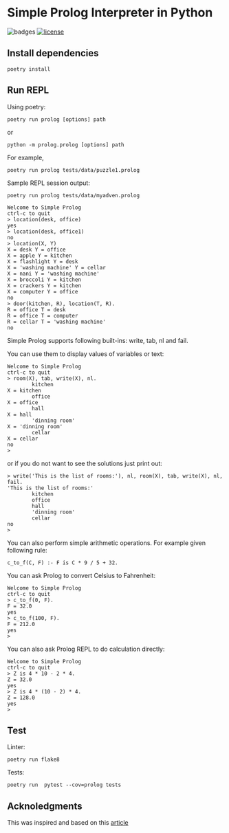 # Simple Prolog Interpreter in Python

![badges](https://github.com/robjsliwa/pyprolog/actions/workflows/python-package.yml/badge.svg)
[![license](https://img.shields.io/badge/License-MIT-purple.svg)](LICENSE)

## Install dependencies

```
poetry install
```

## Run REPL

Using poetry:

```
poetry run prolog [options] path
```

or

```
python -m prolog.prolog [options] path
```

For example,

```
poetry run prolog tests/data/puzzle1.prolog
```

Sample REPL session output:

```
poetry run prolog tests/data/myadven.prolog 

Welcome to Simple Prolog
ctrl-c to quit
> location(desk, office)
yes
> location(desk, office1)
no
> location(X, Y)
X = desk Y = office 
X = apple Y = kitchen 
X = flashlight Y = desk 
X = 'washing machine' Y = cellar 
X = nani Y = 'washing machine' 
X = broccoli Y = kitchen 
X = crackers Y = kitchen 
X = computer Y = office 
no
> door(kitchen, R), location(T, R).
R = office T = desk 
R = office T = computer 
R = cellar T = 'washing machine' 
no
```

Simple Prolog supports following built-ins: write, tab, nl and fail.

You can use them to display values of variables or text:

```
Welcome to Simple Prolog
ctrl-c to quit
> room(X), tab, write(X), nl.
        kitchen
X = kitchen 
        office
X = office 
        hall
X = hall 
        'dinning room'
X = 'dinning room' 
        cellar
X = cellar 
no
>
```

or if you do not want to see the solutions just print out:

```
> write('This is the list of rooms:'), nl, room(X), tab, write(X), nl, fail.
'This is the list of rooms:'
        kitchen
        office
        hall
        'dinning room'
        cellar
no
>
```

You can also perform simple arithmetic operations.  For example given following rule:

```
c_to_f(C, F) :- F is C * 9 / 5 + 32.
```

You can ask Prolog to convert Celsius to Fahrenheit:

```
Welcome to Simple Prolog
ctrl-c to quit
> c_to_f(0, F).
F = 32.0
yes
> c_to_f(100, F).
F = 212.0
yes
>
```

You can also ask Prolog REPL to do calculation directly:

```
Welcome to Simple Prolog
ctrl-c to quit
> Z is 4 * 10 - 2 * 4.
Z = 32.0
yes
> Z is 4 * (10 - 2) * 4.
Z = 128.0
yes
>
```

## Test

Linter:

```
poetry run flake8
```

Tests:

```
poetry run  pytest --cov=prolog tests
```

## Acknoledgments

This was inspired and based on this [article](https://curiosity-driven.org/prolog-interpreter)

